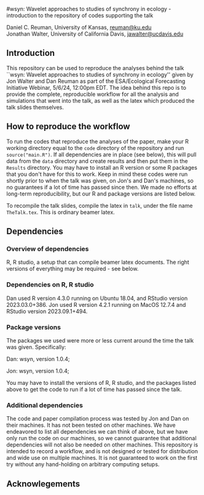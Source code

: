 #wsyn: Wavelet approaches to studies of synchrony in ecology - introduction to the repository of codes supporting the talk

Daniel C. Reuman, University of Kansas, reuman@ku.edu  
Jonathan Walter, University of California Davis, jawalter@ucdavis.edu  

## Introduction

This repository can be used to reproduce the analyses behind the talk
``wsyn: Wavelet approaches to studies of synchrony in ecology'' given by 
Jon Walter and Dan Reuman as part of the ESA/Ecological Forecasting Initiative 
Webinar, 5/6/24, 12:00pm EDT. The idea behind this repo is to provide the 
complete, reproducible workflow for all the analysis and simulations that went 
into the talk, as well as the latex which produced the talk slides themselves.

## How to reproduce the workflow

To run the codes that reproduce the analyses of the paper, make your R working directory equal to the `code` directory of 
the repository 
and run `source("main.R")`. If all dependencies are in place (see below), this will pull data from the `data` directory and create 
results and then put them in the `Results` directory. 
You may have to install an R version or some R packages
that you don't have for this to work. Keep in mind these codes were run shortly prior to when the talk was given,
on Jon's and Dan's  machines, so no guarantees if a lot of time has passed since then.
We made no efforts at long-term reproducibility, but our R and package versions are listed below.

To recompile the talk slides, compile the latex in `talk`, under the file name `TheTalk.tex`.
This is ordinary beamer latex. 

## Dependencies

### Overview of dependencies

R, R studio, a setup that can compile beamer latex documents. The right versions of everything may be required - see below.

### Dependencies on R, R studio

Dan used R version 4.3.0 running on Ubuntu 18.04, and RStudio version 2023.03.0+386. 
Jon used R version 4.2.1 running on MacOS 12.7.4 and RStudio version 2023.09.1+494.

### Package versions

The packages we used were more or less current around the time the talk was given. Specifically:

Dan: 
wsyn, version 1.0.4;

Jon:
wsyn, version 1.0.4;

You may have to install the versions of R, R studio, and the packages listed above to get the code to
run if a lot of time has passed since the talk. 

### Additional dependencies

The code and paper compilation process was tested by Jon and Dan on their machines. 
It has not been tested on other machines. We have endeavored to list all dependencies we can think of above, but we have 
only run the code on our machines, so we cannot guarantee that additional dependencies will not also be needed on other 
machines. This repository is intended to record a workflow, and is not designed or tested for distribution and wide use on 
multiple machines. It is not guaranteed to work on the first try without any hand-holding on arbitrary computing setups.

## Acknowlegements

<Insert ack here>













